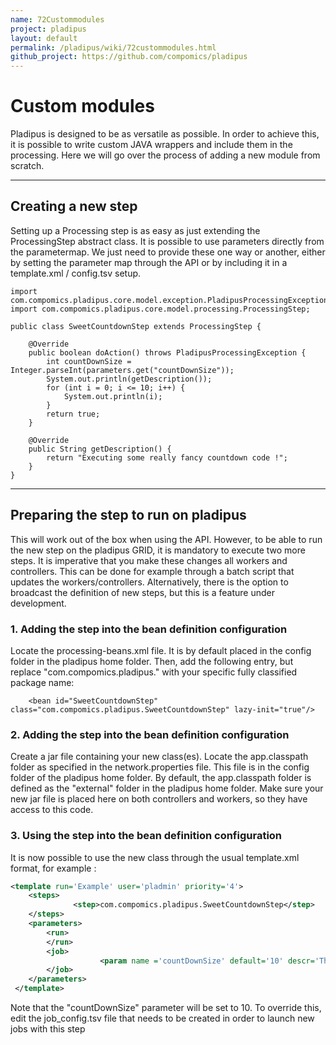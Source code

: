 ```yaml
---
name: 72Custommodules
project: pladipus
layout: default
permalink: /pladipus/wiki/72custommodules.html
github_project: https://github.com/compomics/pladipus
---
```


# Custom modules

Pladipus is designed to be as versatile as possible. In order to achieve this, it is possible to write custom JAVA wrappers and include them in the processing. Here we will go over the process of adding a new module from scratch.

----

## Creating a new step

Setting up a Processing step is as easy as just extending the ProcessingStep abstract class. It is possible to use parameters directly from the parametermap. We just need to provide these one way or another, either by setting the parameter map through the API or by including it in a template.xml / config.tsv setup.

```
import com.compomics.pladipus.core.model.exception.PladipusProcessingException;
import com.compomics.pladipus.core.model.processing.ProcessingStep;

public class SweetCountdownStep extends ProcessingStep {

    @Override
    public boolean doAction() throws PladipusProcessingException {
        int countDownSize = Integer.parseInt(parameters.get("countDownSize"));
        System.out.println(getDescription());
        for (int i = 0; i <= 10; i++) {
            System.out.println(i);
        }
        return true;
    }

    @Override
    public String getDescription() {
        return "Executing some really fancy countdown code !";
    }
}
```

----

## Preparing the step to run on pladipus

This will work out of the box when using the API. However, to be able to run the new step on the pladipus GRID, it is mandatory to execute two more steps. It is imperative that you make these changes all workers and controllers. This can be done for example through a batch script that updates the workers/controllers. Alternatively, there is the option to broadcast the definition of new steps, but this is a feature under development. 

### 1. Adding the step into the bean definition configuration

Locate the processing-beans.xml file. It is by default placed in the config folder in the pladipus home folder.
Then, add the following entry, but replace "com.compomics.pladipus." with your specific fully classified package name:

```
    <bean id="SweetCountdownStep" class="com.compomics.pladipus.SweetCountdownStep" lazy-init="true"/> 
```

### 2. Adding the step into the bean definition configuration

Create a jar file containing your new class(es). Locate the app.classpath folder as specified in the network.properties file. This file is in the config folder of the pladipus home folder. By default, the app.classpath folder is defined as the "external" folder in the pladipus home folder. Make sure your new jar file is placed here on both controllers and workers, so they have access to this code.

### 3. Using the step into the bean definition configuration

It is now possible to use the new class through the usual template.xml format, for example : 

```xml
<template run='Example' user='pladmin' priority='4'>
 	<steps>
              <step>com.compomics.pladipus.SweetCountdownStep</step>
  	</steps> 
 	<parameters>
 		<run>
 		</run>
   		<job>
                    <param name ='countDownSize' default='10' descr='The size of the countdown'/>
 		</job>
 	</parameters>
 </template> 
```

Note that the "countDownSize" parameter will be set to 10. To override this, edit the job_config.tsv file that needs to be created in order to launch new jobs with this step


